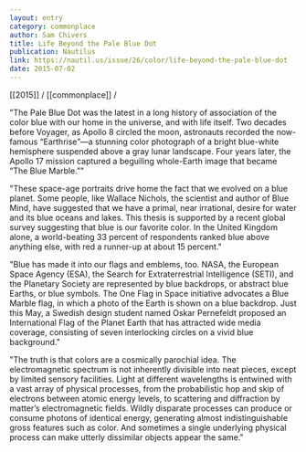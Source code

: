 ```yaml
---
layout: entry
category: commonplace
author: Sam Chivers
title: Life Beyond the Pale Blue Dot
publication: Nautilus
link: https://nautil.us/issue/26/color/life-beyond-the-pale-blue-dot
date: 2015-07-02
---
```


[[2015]] / [[commonplace]] / 

"The Pale Blue Dot was the latest in a long history of association of the color blue with our home in the universe, and with life itself. Two decades before Voyager, as Apollo 8 circled the moon, astronauts recorded the now-famous “Earthrise”—a stunning color photograph of a bright blue-white hemisphere suspended above a gray lunar landscape. Four years later, the Apollo 17 mission captured a beguiling whole-Earth image that became “The Blue Marble.”"
 
"These space-age portraits drive home the fact that we evolved on a blue planet. Some people, like Wallace Nichols, the scientist and author of Blue Mind, have suggested that we have a primal, near irrational, desire for water and its blue oceans and lakes. This thesis is supported by a recent global survey suggesting that blue is our favorite color. In the United Kingdom alone, a world-beating 33 percent of respondents ranked blue above anything else, with red a runner-up at about 15 percent."

"Blue has made it into our flags and emblems, too. NASA, the European Space Agency (ESA), the Search for Extraterrestrial Intelligence (SETI), and the Planetary Society are represented by blue backdrops, or abstract blue Earths, or blue symbols. The One Flag in Space initiative advocates a Blue Marble flag, in which a photo of the Earth is shown on a blue backdrop. Just this May, a Swedish design student named Oskar Pernefeldt proposed an International Flag of the Planet Earth that has attracted wide media coverage, consisting of seven interlocking circles on a vivid blue background."

"The truth is that colors are a cosmically parochial idea. The electromagnetic spectrum is not inherently divisible into neat pieces, except by limited sensory facilities. Light at different wavelengths is entwined with a vast array of physical processes, from the probabilistic hop and skip of electrons between atomic energy levels, to scattering and diffraction by matter’s electromagnetic fields. Wildly disparate processes can produce or consume photons of identical energy, generating almost indistinguishable gross features such as color. And sometimes a single underlying physical process can make utterly dissimilar objects appear the same."
